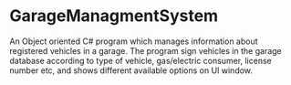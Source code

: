 # GarageManagmentSystem
An Object oriented C# program which manages information about registered vehicles in a garage. The program sign vehicles in the garage database according to type of vehicle, gas/electric consumer, license number etc, and shows different available options on UI window.
